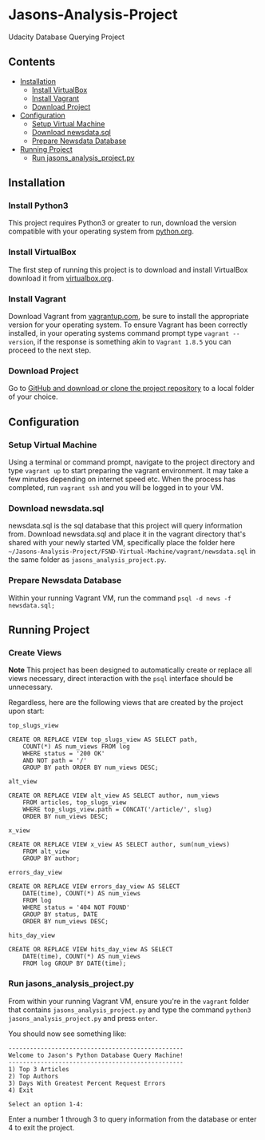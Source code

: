 # Jasons-Analysis-Project
Udacity Database Querying Project

## Contents

- [Installation](#installation)
	- [Install VirtualBox](#install-virtualbox)
	- [Install Vagrant](#install-vagrant)
	- [Download Project](#download-project)
- [Configuration](#configuration)
	- [Setup Virtual Machine](#setup-virtual-machine)
	- [Download newsdata.sql](#download-newsdata.sql)
	- [Prepare Newsdata Database](#prepare-newsdata-database)
- [Running Project](#running-project)
	- [Run jasons_analysis_project.py](#run-jasons_analysis_project.py)

## Installation

### Install Python3
This project requires Python3 or greater to run, download the version compatible with your operating system from [python.org](https://www.python.org/downloads/).

### Install VirtualBox 
The first step of running this project is to download and install VirtualBox download it from [virtualbox.org](https://www.virtualbox.org/wiki/Download_Old_Builds_5_1).  

### Install Vagrant
Download Vagrant from [vagrantup.com](https://www.vagrantup.com/downloads.html), be sure to install the appropriate version for your operating system. To ensure Vagrant has been correctly installed, in your operating systems command prompt type `vagrant --version`, if the response is something akin to `Vagrant 1.8.5` you can proceed to the next step.

### Download Project
Go to [GitHub and download or clone the project repository](https://github.com/Minimalistic/Jasons-Analysis-Project) to a local folder of your choice.

## Configuration

### Setup Virtual Machine
Using a terminal or command prompt, navigate to the project directory and type `vagrant up` to start preparing the vagrant environment.  It may take a few minutes depending on internet speed etc.  When the process has completed, run `vagrant ssh` and you will be logged in to your VM.

### Download newsdata.sql
newsdata.sql is the sql database that this project will query information from.  Download newsdata.sql and place it in the vagrant directory that's shared with your newly started VM, specifically place the folder here `~/Jasons-Analysis-Project/FSND-Virtual-Machine/vagrant/newsdata.sql` in the same folder as `jasons_analysis_project.py`.

### Prepare Newsdata Database
Within your running Vagrant VM, run the command `psql -d news -f newsdata.sql;`

## Running Project

### Create Views
**Note** This project has been designed to automatically create or replace all views necessary, direct interaction with the `psql` interface should be unnecessary.  

Regardless, here are the following views that are created by the project upon start:

`top_slugs_view`
```
CREATE OR REPLACE VIEW top_slugs_view AS SELECT path, 
	COUNT(*) AS num_views FROM log                       
	WHERE status = '200 OK'                              
	AND NOT path = '/'                                   
	GROUP BY path ORDER BY num_views DESC;
```

`alt_view`
```
CREATE OR REPLACE VIEW alt_view AS SELECT author, num_views
    FROM articles, top_slugs_view
    WHERE top_slugs_view.path = CONCAT('/article/', slug)
    ORDER BY num_views DESC;
```

`x_view`
```
CREATE OR REPLACE VIEW x_view AS SELECT author, sum(num_views)
    FROM alt_view
    GROUP BY author;
```

`errors_day_view`
```
CREATE OR REPLACE VIEW errors_day_view AS SELECT
	DATE(time), COUNT(*) AS num_views
	FROM log
	WHERE status = '404 NOT FOUND'
	GROUP BY status, DATE
	ORDER BY num_views DESC;
```

`hits_day_view`
```
CREATE OR REPLACE VIEW hits_day_view AS SELECT
	DATE(time), COUNT(*) AS num_views
	FROM log GROUP BY DATE(time);
```

### Run jasons_analysis_project.py
From within your running Vagrant VM, ensure you're in the `vagrant` folder that contains `jasons_analysis_project.py` and type the command `python3 jasons_analysis_project.py` and press `enter`.

You should now see something like:
```
-------------------------------------------------
Welcome to Jason's Python Database Query Machine!
-------------------------------------------------
1) Top 3 Articles
2) Top Authors
3) Days With Greatest Percent Request Errors
4) Exit

Select an option 1-4: 
```
Enter a number 1 through 3 to query information from the database or enter 4 to exit the project.